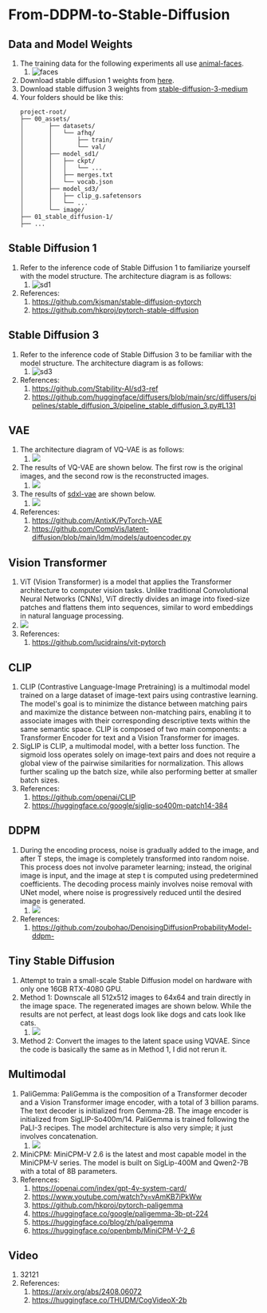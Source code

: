 # From-DDPM-to-Stable-Diffusion

## Data and Model Weights

1. The training data for the following experiments all
   use [animal-faces](https://www.kaggle.com/datasets/andrewmvd/animal-faces).
    1. ![faces](00_assets/image/animal_faces.jpg)
2. Download stable diffusion 1 weights
   from [here](https://huggingface.co/jinseokim/stable-diffusion-pytorch-data/resolve/main/data.v20221029.tar).
3. Download stable diffusion 3 weights
   from [stable-diffusion-3-medium](https://huggingface.co/stabilityai/stable-diffusion-3-medium)
4. Your folders should be like this:
   ```plaintext
   project-root/
   ├── 00_assets/
   │       ├── datasets/
   │       │   └── afhq/
   │       │       ├── train/
   │       │       └── val/
   │       ├── model_sd1/
   │       │   ├── ckpt/
   │       │   │   └── ...
   │       │   ├── merges.txt
   │       │   └── vocab.json
   │       ├── model_sd3/
   │       │   ├── clip_g.safetensors
   │       │   └── ...
   │       └── image/
   ├── 01_stable_diffusion-1/
   ├── ...
   ```

## Stable Diffusion 1

1. Refer to the inference code of Stable Diffusion 1 to familiarize yourself with the model structure. The architecture
   diagram is as follows:
    1. ![sd1](00_assets/image/sd1.png)
2. References:
    1. https://github.com/kjsman/stable-diffusion-pytorch
    2. https://github.com/hkproj/pytorch-stable-diffusion

## Stable Diffusion 3

1. Refer to the inference code of Stable Diffusion 3 to be familiar with the model structure. The architecture diagram
   is as follows:
    1. ![sd3](00_assets/image/sd3.png)
2. References:
    1. https://github.com/Stability-AI/sd3-ref
    2. https://github.com/huggingface/diffusers/blob/main/src/diffusers/pipelines/stable_diffusion_3/pipeline_stable_diffusion_3.py#L131

## VAE

1. The architecture diagram of VQ-VAE is as follows:
    1. ![](00_assets/image/vq-vae.png)
2. The results of VQ-VAE are shown below. The first row is the original images, and the second row is the
   reconstructed images.
    1. ![](00_assets/image/animal_faces_vqvae.png)
3. The results of [sdxl-vae](https://huggingface.co/stabilityai/sdxl-vae) are shown below.
    1. ![](00_assets/image/animal_faces_sdxl_vae.png)
4. References:
    1. https://github.com/AntixK/PyTorch-VAE
    2. https://github.com/CompVis/latent-diffusion/blob/main/ldm/models/autoencoder.py

## Vision Transformer

1. ViT (Vision Transformer) is a model that applies the Transformer architecture to computer vision tasks. Unlike
   traditional Convolutional Neural Networks (CNNs), ViT directly divides an image into fixed-size patches and flattens
   them into sequences, similar to word embeddings in natural language processing.
2. ![](00_assets/image/vit.gif)
3. References:
    1. https://github.com/lucidrains/vit-pytorch

## CLIP

1. CLIP (Contrastive Language-Image Pretraining) is a multimodal model trained on a large dataset of image-text pairs
   using contrastive learning. The model's goal is to minimize the distance between matching pairs and maximize the
   distance between non-matching pairs, enabling it to associate images with their corresponding descriptive texts
   within the same semantic space. CLIP is composed of two main components: a Transformer Encoder for text and a Vision
   Transformer for images.
2. SigLIP is CLIP, a multimodal model, with a better loss function. The sigmoid loss operates solely on image-text pairs
   and does not require a global view of the pairwise similarities for normalization. This allows further scaling up the
   batch size, while also performing better at smaller batch sizes.
3. References:
    1. https://github.com/openai/CLIP
    2. https://huggingface.co/google/siglip-so400m-patch14-384

## DDPM

1. During the encoding process, noise is gradually added to the image, and after T steps, the image is completely
   transformed into random noise. This process does not involve parameter learning; instead, the original image is
   input, and the image at step t is computed using predetermined coefficients. The decoding process mainly involves
   noise removal with UNet model, where noise is progressively reduced until the desired image is generated.
    1. ![](00_assets/image/ddpm.png)
2. References:
    1. https://github.com/zoubohao/DenoisingDiffusionProbabilityModel-ddpm-

## Tiny Stable Diffusion

1. Attempt to train a small-scale Stable Diffusion model on hardware with only one 16GB RTX-4080 GPU.
2. Method 1: Downscale all 512x512 images to 64x64 and train directly in the image space. The regenerated images are
   shown below. While the results are not perfect, at least dogs look like dogs and cats look like cats.
    1. ![](00_assets/image/animal_faces_direct_gen.png)
3. Method 2: Convert the images to the latent space using VQVAE. Since the code is basically the same as in Method 1, I
   did not rerun it.

## Multimodal

1. PaliGemma: PaliGemma is the composition of a Transformer decoder and a Vision Transformer image encoder, with a total
   of 3 billion params. The text decoder is initialized from Gemma-2B. The image encoder is initialized from
   SigLIP-So400m/14. PaliGemma is trained following the PaLI-3 recipes. The model architecture is also very simple; it
   just involves concatenation.
    1. ![](00_assets/image/paligemma_arch.png)
2. MiniCPM: MiniCPM-V 2.6 is the latest and most capable model in the MiniCPM-V series. The model is built on
   SigLip-400M and Qwen2-7B with a total of 8B parameters.
3. References:
    1. https://openai.com/index/gpt-4v-system-card/
    2. https://www.youtube.com/watch?v=vAmKB7iPkWw
    3. https://github.com/hkproj/pytorch-paligemma
    4. https://huggingface.co/google/paligemma-3b-pt-224
    5. https://huggingface.co/blog/zh/paligemma
    6. https://huggingface.co/openbmb/MiniCPM-V-2_6

## Video

1. 32121
2. References:
   1. https://arxiv.org/abs/2408.06072
   2. https://huggingface.co/THUDM/CogVideoX-2b
